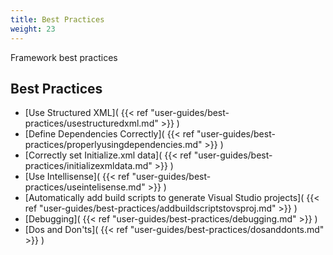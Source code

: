 ```yaml
---
title: Best Practices
weight: 23
---
```


Framework best practices

<a name="Section1"></a>
## Best Practices ##

 - [Use Structured XML]( {{< ref "user-guides/best-practices/usestructuredxml.md" >}} )
 - [Define Dependencies Correctly]( {{< ref "user-guides/best-practices/properlyusingdependencies.md" >}} )
 - [Correctly set Initialize.xml data]( {{< ref "user-guides/best-practices/initializexmldata.md" >}} )
 - [Use Intellisense]( {{< ref "user-guides/best-practices/useintelisense.md" >}} )
 - [Automatically add build scripts to generate Visual Studio projects]( {{< ref "user-guides/best-practices/addbuildscriptstovsproj.md" >}} )
 - [Debugging]( {{< ref "user-guides/best-practices/debugging.md" >}} )
 - [Dos and Don'ts]( {{< ref "user-guides/best-practices/dosanddonts.md" >}} )


